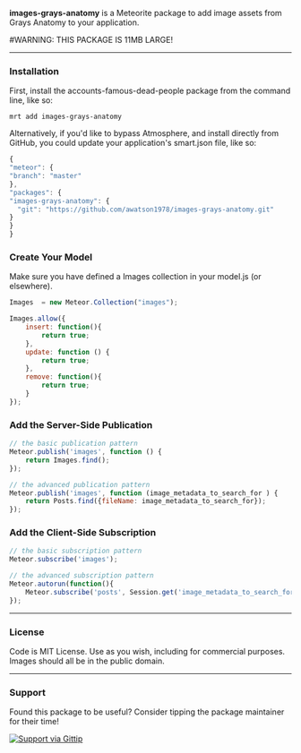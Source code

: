 **images-grays-anatomy** is a Meteorite package to add image assets from Grays Anatomy to your application.

#WARNING:  THIS PACKAGE IS 11MB LARGE!

------------------------
### Installation

First, install the accounts-famous-dead-people package from the command line, like so:

  ````
mrt add images-grays-anatomy
````

Alternatively, if you'd like to bypass Atmosphere, and install directly from GitHub, you could update your application's smart.json file, like so:

  ````js
{
  "meteor": {
  "branch": "master"
},
  "packages": {
  "images-grays-anatomy": {
    "git": "https://github.com/awatson1978/images-grays-anatomy.git"
  }
}
}

````

### Create Your Model
Make sure you have defined a Images collection in your model.js (or elsewhere).

````js
Images  = new Meteor.Collection("images");

Images.allow({
    insert: function(){
        return true;
    },
    update: function () {
        return true;
    },
    remove: function(){
        return true;
    }
});
````


### Add the Server-Side Publication
````js
// the basic publication pattern
Meteor.publish('images', function () {
    return Images.find();
});

// the advanced publication pattern
Meteor.publish('images', function (image_metadata_to_search_for ) {
    return Posts.find({fileName: image_metadata_to_search_for});
});

````

### Add the Client-Side Subscription
````js
// the basic subscription pattern
Meteor.subscribe('images');

// the advanced subscription pattern
Meteor.autorun(function(){
    Meteor.subscribe('posts', Session.get('image_metadata_to_search_for'));
});
````


------------------------
### License

Code is MIT License. Use as you wish, including for commercial purposes.
  Images should all be in the public domain.

------------------------
### Support
Found this package to be useful?  Consider tipping the package maintainer for their time!

  [![Support via Gittip](https://raw.github.com/gittip/www.gittip.com/master/www/assets/gittip.png)](https://www.gittip.com/awatson1978/)

